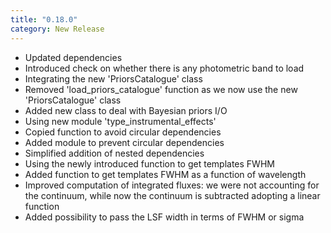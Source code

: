 ```yaml
---
title: "0.18.0"
category: New Release
---
```

- Updated dependencies
- Introduced check on whether there is any photometric band to load
- Integrating the new 'PriorsCatalogue' class
- Removed 'load_priors_catalogue' function as we now use the new 'PriorsCatalogue' class
- Added new class to deal with Bayesian priors I/O
- Using new module 'type_instrumental_effects'
- Copied function to avoid circular dependencies
- Added module to prevent circular dependencies
- Simplified addition of nested dependencies
- Using the newly introduced function to get templates FWHM
- Added function to get templates FWHM as a function of wavelength
- Improved computation of integrated fluxes: we were not accounting for the continuum, while now the continuum is subtracted adopting a linear function
- Added possibility to pass the LSF width in terms of FWHM or sigma
